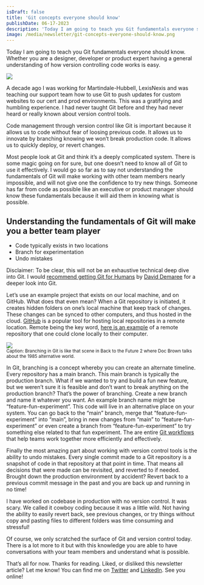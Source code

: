 ```yaml
---
isDraft: false
title: 'Git concepts everyone should know'
publishDate: 06-17-2023
description: 'Today I am going to teach you Git fundamentals everyone should know. Whether you are a designer, developer or product expert having a general understanding of how version controlling code works is easy. '
image: /media/newsletter/git-concepts-everyone-should-know.png
---
```


<p>Today I am going to teach you Git fundamentals everyone should know. Whether you are a designer, developer or product expert having a general understanding of how version controlling code works is easy.</p>
<div class="flow"><img src="/media/newsletter/git-fundamentals-illustration-git-branch.png"></div>
<p>A decade ago I was working for Martindale-Hubbell, LexisNexis and was teaching our support team how to use Git to push updates for custom websites to our cert and prod environments. This was a gratifying and humbling experience. I had never taught Git before and they had never heard or really known about version control tools.</p>
<p>Code management through version control like Git is important because it allows us to code without fear of loosing previous code. It allows us to innovate by branching knowing we won’t break production code. It allows us to quickly deploy, or revert changes.</p>
<p>Most people look at Git and think it’s a deeply complicated system. There is some magic going on for sure, but one doesn’t need to know all of Git to use it effectively. I would go so far as to say not understanding the fundamentals of Git will make working with other team members nearly impossible, and will not give one the confidence to try new things. Someone has far from code as possible like an executive or product manager should know these fundamentals because it will aid them in knowing what is possible.</p>
<h2>Understanding the fundamentals of Git will make you a better team player</h2>
<ul>
<li>Code typically exists in two locations</li>
<li>Branch for experimentation</li>
<li>Undo mistakes</li>
</ul>
<p>Disclaimer: To be clear, this will not be an exhaustive technical deep dive into Git. I would <a href="https://abookapart.com/products/git-for-humans">recommend getting Git for Humans</a> by <a href="https://twitter.com/ddemaree">David Demaree</a> for a deeper look into Git.</p>
<p>Let’s use an example project that exists on our local machine, and on GitHub. What does that even mean? When a Git repository is initiated, it creates hidden folders on one’s local machine that keep track of changes. These changes can be synced to other computers, and thus hosted in the cloud. <a href="https://github.com/">GitHub</a> is a popular tool for hosting local repositories in a remote location. Remote being the key word, <a href="https://github.com/frankstallone/design-token-tailwind-config-creator">here is an example</a> of a remote repository that one could clone locally to their computer.</p>
<div class="flow"><img src="/media/newsletter/bttf-doc-timeline-skew.jpg"></div>
<small>Caption: Branching in Git is like that scene in Back to the Future 2 where Doc Brown talks about the 1985 alternative world.</small>
<p>In Git, branching is a concept whereby you can create an alternate timeline. Every repository has a main branch. This main branch is typically the production branch. What if we wanted to try and build a fun new feature, but we weren’t sure it is feasible and don’t want to break anything on the production branch? That’s the power of branching. Create a new branch and name it whatever you want. An example branch name might be “feature-fun-experiment”. This code will live in an alternative place on your system. You can go back to the “main” branch, merge that “feature-fun-experiment” into “main”, bring in new changes from “main” to “feature-fun-experiment” or even create a branch from “feature-fun-experiment” to try something else related to that fun experiment. The are entire <a href="https://www.atlassian.com/git/tutorials/comparing-workflows">Git workflows</a> that help teams work together more efficiently and effectively.</p>
<p>Finally the most amazing part about working with version control tools is the ability to undo mistakes. Every single commit made to a Git repository is a snapshot of code in that repository at that point in time. That means all decisions that were made can be revisited, and reverted to if needed. Brought down the production environment by accident? Revert back to a previous commit message in the past and you are back up and running in no time!</p>
<p>I have worked on codebase in production with no version control. It was scary. We called it cowboy coding because it was a little wild. Not having the ability to easily revert back, see previous changes, or try things without copy and pasting files to different folders was time consuming and stressful!</p>
<p>Of course, we only scratched the surface of Git and version control today. There is a lot more to it but with this knowledge you are able to have conversations with your team members and understand what is possible.</p>
<p>That’s all for now. Thanks for reading. Liked, or disliked this newsletter article? Let me know! You can find me on <a href="https://twitter.com/frankstallone">Twitter</a> and <a href="https://twitter.com/frankstallone">LinkedIn</a>. See you online!</p>
